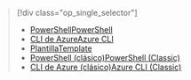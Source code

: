 > [!div class="op_single_selector"]
> * [<span data-ttu-id="317d5-101">PowerShell</span><span class="sxs-lookup"><span data-stu-id="317d5-101">PowerShell</span></span>](../articles/virtual-network/virtual-network-deploy-multinic-arm-ps.md)
> * [<span data-ttu-id="317d5-102">CLI de Azure</span><span class="sxs-lookup"><span data-stu-id="317d5-102">Azure CLI</span></span>](../articles/virtual-network/virtual-network-deploy-multinic-arm-cli.md)
> * [<span data-ttu-id="317d5-103">Plantilla</span><span class="sxs-lookup"><span data-stu-id="317d5-103">Template</span></span>](../articles/virtual-network/virtual-network-deploy-multinic-arm-template.md)
> * [<span data-ttu-id="317d5-104">PowerShell (clásico)</span><span class="sxs-lookup"><span data-stu-id="317d5-104">PowerShell (Classic)</span></span>](../articles/virtual-network/virtual-network-deploy-multinic-classic-ps.md)
> * [<span data-ttu-id="317d5-105">CLI de Azure (clásico)</span><span class="sxs-lookup"><span data-stu-id="317d5-105">Azure CLI (Classic)</span></span>](../articles/virtual-network/virtual-network-deploy-multinic-classic-cli.md)
